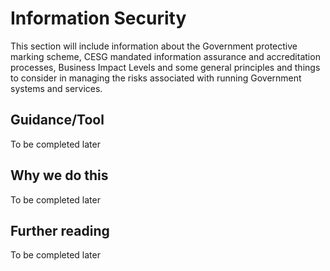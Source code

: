 # Information Security

This section will include information about the Government protective
marking scheme, CESG mandated information assurance and accreditation
processes, Business Impact Levels and some general principles and things
to consider in managing the risks associated with running Government
systems and services.

## Guidance/Tool

To be completed later

## Why we do this

To be completed later

## Further reading

To be completed later
